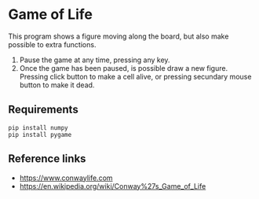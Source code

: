 # Game of Life

This program shows a figure moving along the board, but also make possible to extra functions.
1. Pause the game at any time, pressing any key.
2. Once the game has been paused, is possible draw a new figure. Pressing click button to make a cell alive, or pressing
secundary mouse button to make it dead.

## Requirements
    pip install numpy
    pip install pygame
    
## Reference links
* https://www.conwaylife.com
* https://en.wikipedia.org/wiki/Conway%27s_Game_of_Life
